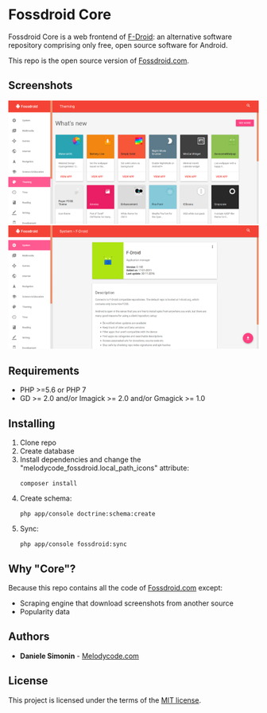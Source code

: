 # Fossdroid Core

Fossdroid Core is a web frontend of [F-Droid](https://f-droid.org): an alternative software repository comprising only free, open source software for Android.

This repo is the open source version of [Fossdroid.com](https://fossdroid.com).

## Screenshots

![Homepage](/screenshot_1.png?raw=true "Homepage")
![App details](/screenshot_2.png?raw=true "App details")

## Requirements

* PHP >=5.6 or PHP 7
* GD >= 2.0 and/or Imagick >= 2.0 and/or Gmagick >= 1.0

## Installing

1. Clone repo
2. Create database
3. Install dependencies and change the "melodycode_fossdroid.local_path_icons" attribute:
    ```
    composer install
    ```
4. Create schema:
    ```
    php app/console doctrine:schema:create
    ```
5. Sync:
    ```
    php app/console fossdroid:sync
    ```

## Why "Core"?

Because this repo contains all the code of [Fossdroid.com](https://fossdroid.com) except:

* Scraping engine that download screenshots from another source
* Popularity data

## Authors

* **Daniele Simonin** - [Melodycode.com](https://melodycode.com)

## License

This project is licensed under the terms of the [MIT license](LICENSE).
